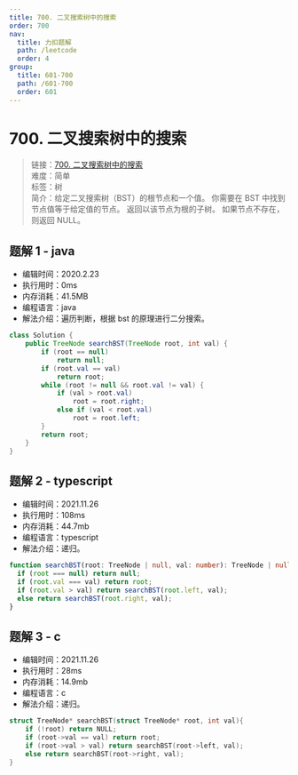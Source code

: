 ```yaml
---
title: 700. 二叉搜索树中的搜索
order: 700
nav:
  title: 力扣题解
  path: /leetcode
  order: 4
group:
  title: 601-700
  path: /601-700
  order: 601
---
```


# 700. 二叉搜索树中的搜索

> 链接：[700. 二叉搜索树中的搜索](https://leetcode-cn.com/problems/search-in-a-binary-search-tree/)  
> 难度：简单  
> 标签：树  
> 简介：给定二叉搜索树（BST）的根节点和一个值。 你需要在 BST 中找到节点值等于给定值的节点。 返回以该节点为根的子树。 如果节点不存在，则返回 NULL。

## 题解 1 - java

- 编辑时间：2020.2.23
- 执行用时：0ms
- 内存消耗：41.5MB
- 编程语言：java
- 解法介绍：遍历判断，根据 bst 的原理进行二分搜索。

```java
class Solution {
	public TreeNode searchBST(TreeNode root, int val) {
		if (root == null)
			return null;
		if (root.val == val)
			return root;
		while (root != null && root.val != val) {
			if (val > root.val)
				root = root.right;
			else if (val < root.val)
				root = root.left;
		}
		return root;
	}
}
```

## 题解 2 - typescript

- 编辑时间：2021.11.26
- 执行用时：108ms
- 内存消耗：44.7mb
- 编程语言：typescript
- 解法介绍：递归。

```typescript
function searchBST(root: TreeNode | null, val: number): TreeNode | null {
  if (root === null) return null;
  if (root.val === val) return root;
  if (root.val > val) return searchBST(root.left, val);
  else return searchBST(root.right, val);
}
```

## 题解 3 - c

- 编辑时间：2021.11.26
- 执行用时：28ms
- 内存消耗：14.9mb
- 编程语言：c
- 解法介绍：递归。

```c
struct TreeNode* searchBST(struct TreeNode* root, int val){
    if (!root) return NULL;
    if (root->val == val) return root;
    if (root->val > val) return searchBST(root->left, val);
    else return searchBST(root->right, val);
}
```
